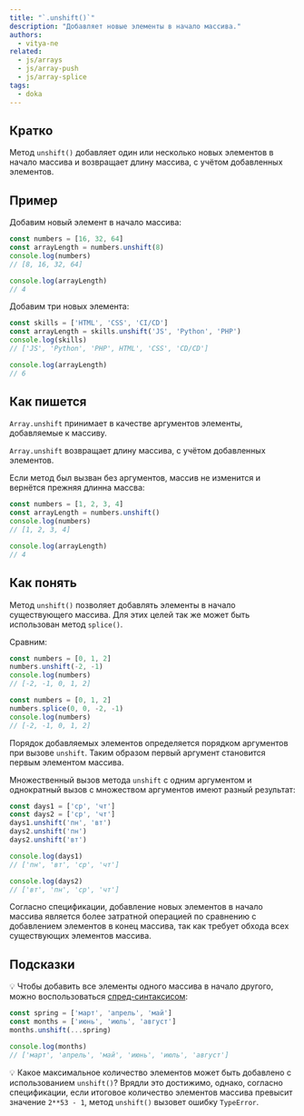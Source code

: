 ```yaml
---
title: "`.unshift()`"
description: "Добавляет новые элементы в начало массива."
authors:
  - vitya-ne
related:
  - js/arrays
  - js/array-push
  - js/array-splice
tags:
  - doka
---
```


## Кратко

Метод `unshift()` добавляет один или несколько новых элементов в начало массива и возвращает длину массива, с учётом добавленных элементов.

## Пример

Добавим новый элемент в начало массива:

```js
const numbers = [16, 32, 64]
const arrayLength = numbers.unshift(8)
console.log(numbers)
// [8, 16, 32, 64]

console.log(arrayLength)
// 4
```

Добавим три новых элемента:

```js
const skills = ['HTML', 'CSS', 'CI/CD']
const arrayLength = skills.unshift('JS', 'Python', 'PHP')
console.log(skills)
// ['JS', 'Python', 'PHP', HTML', 'CSS', 'CD/CD']

console.log(arrayLength)
// 6
```

## Как пишется

`Array.unshift` принимает в качестве аргументов элементы, добавляемые к массиву.

`Array.unshift` возвращает длину массива, с учётом добавленных элементов.

Если метод был вызван без аргументов, массив не изменится и вернётся прежняя длинна массва:

```js
const numbers = [1, 2, 3, 4]
const arrayLength = numbers.unshift()
console.log(numbers)
// [1, 2, 3, 4]

console.log(arrayLength)
// 4
```

## Как понять

Метод `unshift()` позволяет добавлять элементы в начало существующего массива. Для этих целей так же может быть использован метод `splice()`.

Сравним:

```js
const numbers = [0, 1, 2]
numbers.unshift(-2, -1)
console.log(numbers)
// [-2, -1, 0, 1, 2]
```

```js
const numbers = [0, 1, 2]
numbers.splice(0, 0, -2, -1)
console.log(numbers)
// [-2, -1, 0, 1, 2]
```

Порядок добавляемых элементов определяется порядком аргументов при вызове `unshift`. Таким образом первый аргумент становится первым элементом массива.

Множественный вызов метода `unshift` с одним аргументом и однократный вызов с множеством аргументов имеют разный результат:

```js
const days1 = ['ср', 'чт']
const days2 = ['ср', 'чт']
days1.unshift('пн', 'вт')
days2.unshift('пн')
days2.unshift('вт')

console.log(days1)
// ['пн', 'вт', 'ср', 'чт']

console.log(days2)
// ['вт', 'пн', 'ср', 'чт']
```

Согласно спецификации, добавление новых элементов в начало массива является более затратной операцией по сравнению с добавлением элементов в конец массива, так как требует обхода всех существующих элементов массива.

## Подсказки

💡 Чтобы добавить все элементы одного массива в начало другого, можно воспользоваться [спред-синтаксисом](/js/spread/):

```js
const spring = ['март', 'апрель', 'май']
const months = ['июнь', 'июль', 'август']
months.unshift(...spring)

console.log(months)
// ['март', 'апрель', 'май', 'июнь', 'июль', 'август']
```

💡 Какое максимальное количество элементов может быть добавлено с использованием `unshift()`? Врядли это достижимо, однако, согласно спецификации, если итоговое количество элементов массива превысит значение `2**53 - 1`, метод `unshift()` вызовет ошибку `TypeError`.
